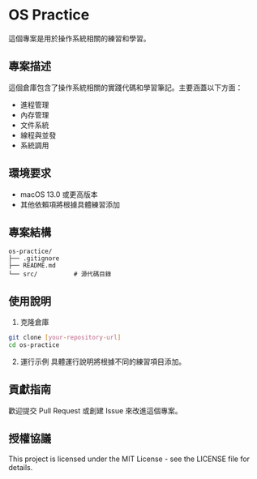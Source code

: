 # OS Practice

這個專案是用於操作系統相關的練習和學習。

## 專案描述

這個倉庫包含了操作系統相關的實踐代碼和學習筆記。主要涵蓋以下方面：
- 進程管理
- 內存管理
- 文件系統
- 線程與並發
- 系統調用

## 環境要求

- macOS 13.0 或更高版本
- 其他依賴項將根據具體練習添加

## 專案結構

```
os-practice/
├── .gitignore
├── README.md
└── src/          # 源代碼目錄
```

## 使用說明

1. 克隆倉庫
```bash
git clone [your-repository-url]
cd os-practice
```

2. 運行示例
具體運行說明將根據不同的練習項目添加。

## 貢獻指南

歡迎提交 Pull Request 或創建 Issue 來改進這個專案。

## 授權協議

This project is licensed under the MIT License - see the LICENSE file for details. 
